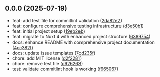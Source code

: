 ## 0.0.0 (2025-07-19)

- feat: add test file for commitlint validation ([2da82e2](https://github.com/WilliamFontaine/nuxt-boilerplate/commit/2da82e2))
- feat: configure comprehensive testing infrastructure ([d3e50b1](https://github.com/WilliamFontaine/nuxt-boilerplate/commit/d3e50b1))
- feat: initial project setup ([19eb2eb](https://github.com/WilliamFontaine/nuxt-boilerplate/commit/19eb2eb))
- feat: migrate to Nuxt 4 with enhanced project structure ([6389754](https://github.com/WilliamFontaine/nuxt-boilerplate/commit/6389754))
- docs: enhance README with comprehensive project documentation ([4cc382f](https://github.com/WilliamFontaine/nuxt-boilerplate/commit/4cc382f))
- docs: update issue templates ([7cd235f](https://github.com/WilliamFontaine/nuxt-boilerplate/commit/7cd235f))
- chore: add MIT license ([d2f2281](https://github.com/WilliamFontaine/nuxt-boilerplate/commit/d2f2281))
- chore: remove test file ([d926263](https://github.com/WilliamFontaine/nuxt-boilerplate/commit/d926263))
- test: validate commitlint hook is working ([f965067](https://github.com/WilliamFontaine/nuxt-boilerplate/commit/f965067))
